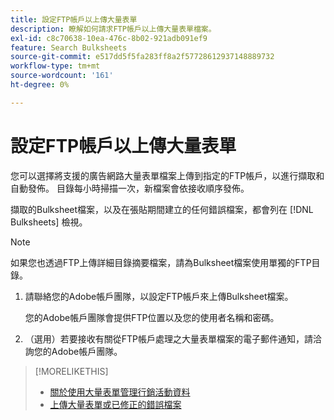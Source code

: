 ```yaml
---
title: 設定FTP帳戶以上傳大量表單
description: 瞭解如何請求FTP帳戶以上傳大量表單檔案。
exl-id: c8c70638-10ea-476c-8b02-921adb091ef9
feature: Search Bulksheets
source-git-commit: e517dd5f5fa283ff8a2f57728612937148889732
workflow-type: tm+mt
source-wordcount: '161'
ht-degree: 0%

---
```


# 設定FTP帳戶以上傳大量表單

您可以選擇將支援的廣告網路大量表單檔案上傳到指定的FTP帳戶，以進行擷取和自動發佈。 目錄每小時掃描一次，新檔案會依接收順序發佈。

擷取的Bulksheet檔案，以及在張貼期間建立的任何錯誤檔案，都會列在 [!DNL Bulksheets] 檢視。

>[!NOTE]
>
>如果您也透過FTP上傳詳細目錄摘要檔案，請為Bulksheet檔案使用單獨的FTP目錄。

1. 請聯絡您的Adobe帳戶團隊，以設定FTP帳戶來上傳Bulksheet檔案。

   您的Adobe帳戶團隊會提供FTP位置以及您的使用者名稱和密碼。

1. （選用）若要接收有關從FTP帳戶處理之大量表單檔案的電子郵件通知，請洽詢您的Adobe帳戶團隊。

>[!MORELIKETHIS]
>
>* [關於使用大量表單管理行銷活動資料](bulksheet-about.md)
>* [上傳大量表單或已修正的錯誤檔案](bulksheet-upload.md)
